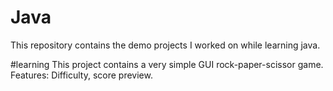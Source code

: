 # Java
This repository contains the demo projects I worked on while learning java.


#learning
This project contains a very simple GUI rock-paper-scissor game. 
Features: Difficulty, score preview.

